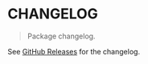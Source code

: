 # CHANGELOG

> Package changelog.

See [GitHub Releases](https://github.com/stdlib-js/constants-int8-max/releases) for the changelog.